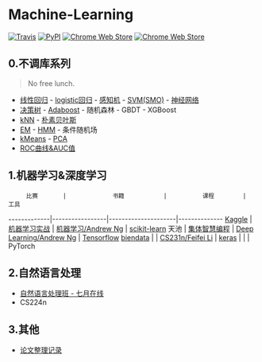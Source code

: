 # Machine-Learning

[![Travis](https://img.shields.io/travis/rust-lang/rust.svg)](https://github.com/fire717/Machine-Learning) [![PyPI](https://img.shields.io/pypi/pyversions/Django.svg)](https://github.com/fire717/Machine-Learning) [![Chrome Web Store](https://img.shields.io/chrome-web-store/price/nimelepbpejjlbmoobocpfnjhihnpked.svg)](https://github.com/fire717/Machine-Learning) [![Chrome Web Store](https://img.shields.io/chrome-web-store/stars/nimelepbpejjlbmoobocpfnjhihnpked.svg)](https://github.com/fire717/Machine-Learning)

## 0.不调库系列 
> No free lunch.

* [线性回归](/mine/ex1_py_liner.ipynb) - [logistic回归](/mine/LR.ipynb) - [感知机](/mine/perceptron.ipynb) - [SVM(SMO)](/mine/SVM.ipynb) - [神经网络](/mine/NN.ipynb)
* [决策树](/mine/DecisionTree.ipynb) - [Adaboost](/mine/Adaboost.ipynb) - 随机森林 - GBDT - XGBoost
* [kNN](/mine/kNN.ipynb) - [朴素贝叶斯](/mine/NaiveBayes.ipynb)
* [EM](/mine/EM.ipynb) - [HMM](/mine/HMM.ipynb) - 条件随机场
* [kMeans](/mine/kMeans.ipynb) - [PCA](/mine/PCA.ipynb)
* [ROC曲线&AUC值](/mine/ROC_AUC.ipynb)

## 1.机器学习&深度学习

         比赛       |             书籍           |          课程        |          工具
-------------|-----------------|---------------------|--------------
[Kaggle](/kaggle)     | [机器学习实战](/ML_in_action)  | [机器学习/Andrew Ng](/coursera_ML)      | [scikit-learn](/scikit-learn)
天池                  | [集体智慧编程](/JTZHBC)        | [Deep Learning/Andrew Ng](/DL_AndrewNg) | [Tensorflow](/tensorflow)
[biendata](/biendata) |                                | [CS231n/Feifei Li](/cs231n)             | [keras](/keras)
           |                        |                                 | PyTorch


## 2.自然语言处理
* [自然语言处理班 - 七月在线](/NLP/qiyuezaixian)
* CS224n

## 3.其他
* [论文整理记录](/papers)




